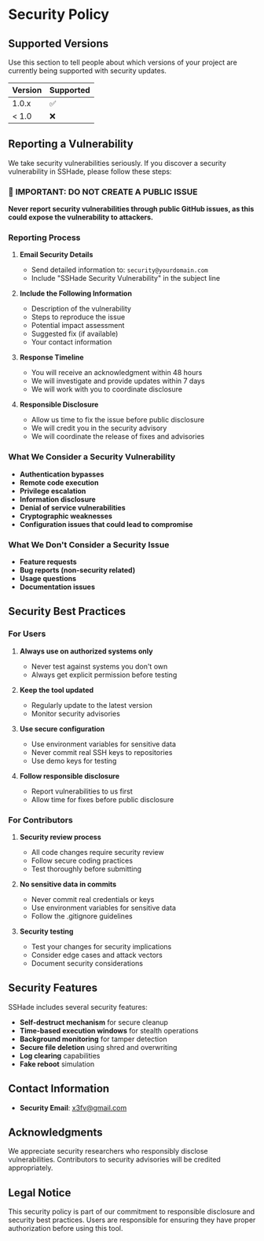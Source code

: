 # Security Policy

## Supported Versions

Use this section to tell people about which versions of your project are currently being supported with security updates.

| Version | Supported          |
| ------- | ------------------ |
| 1.0.x   | :white_check_mark: |
| < 1.0   | :x:                |

## Reporting a Vulnerability

We take security vulnerabilities seriously. If you discover a security vulnerability in SSHade, please follow these steps:

### 🚨 **IMPORTANT: DO NOT CREATE A PUBLIC ISSUE**

**Never report security vulnerabilities through public GitHub issues, as this could expose the vulnerability to attackers.**

### Reporting Process

1. **Email Security Details**
   - Send detailed information to: `security@yourdomain.com`
   - Include "SSHade Security Vulnerability" in the subject line

2. **Include the Following Information**
   - Description of the vulnerability
   - Steps to reproduce the issue
   - Potential impact assessment
   - Suggested fix (if available)
   - Your contact information

3. **Response Timeline**
   - You will receive an acknowledgment within 48 hours
   - We will investigate and provide updates within 7 days
   - We will work with you to coordinate disclosure

4. **Responsible Disclosure**
   - Allow us time to fix the issue before public disclosure
   - We will credit you in the security advisory
   - We will coordinate the release of fixes and advisories

### What We Consider a Security Vulnerability

- **Authentication bypasses**
- **Remote code execution**
- **Privilege escalation**
- **Information disclosure**
- **Denial of service vulnerabilities**
- **Cryptographic weaknesses**
- **Configuration issues that could lead to compromise**

### What We Don't Consider a Security Issue

- **Feature requests**
- **Bug reports (non-security related)**
- **Usage questions**
- **Documentation issues**

## Security Best Practices

### For Users

1. **Always use on authorized systems only**
   - Never test against systems you don't own
   - Always get explicit permission before testing

2. **Keep the tool updated**
   - Regularly update to the latest version
   - Monitor security advisories

3. **Use secure configuration**
   - Use environment variables for sensitive data
   - Never commit real SSH keys to repositories
   - Use demo keys for testing

4. **Follow responsible disclosure**
   - Report vulnerabilities to us first
   - Allow time for fixes before public disclosure

### For Contributors

1. **Security review process**
   - All code changes require security review
   - Follow secure coding practices
   - Test thoroughly before submitting

2. **No sensitive data in commits**
   - Never commit real credentials or keys
   - Use environment variables for sensitive data
   - Follow the .gitignore guidelines

3. **Security testing**
   - Test your changes for security implications
   - Consider edge cases and attack vectors
   - Document security considerations

## Security Features

SSHade includes several security features:

- **Self-destruct mechanism** for secure cleanup
- **Time-based execution windows** for stealth operations
- **Background monitoring** for tamper detection
- **Secure file deletion** using shred and overwriting
- **Log clearing** capabilities
- **Fake reboot** simulation

## Contact Information

- **Security Email**: x3fv@gmail.com

## Acknowledgments

We appreciate security researchers who responsibly disclose vulnerabilities. Contributors to security advisories will be credited appropriately.

## Legal Notice

This security policy is part of our commitment to responsible disclosure and security best practices. Users are responsible for ensuring they have proper authorization before using this tool. 
